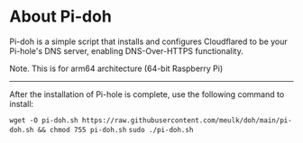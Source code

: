 # About Pi-doh 

Pi-doh is a simple script that installs and configures Cloudflared to be your Pi-hole's DNS server, enabling DNS-Over-HTTPS functionality.

Note. This is for arm64 architecture (64-bit Raspberry Pi)
___
After the installation of Pi-hole is complete, use the following command to install:

`wget -O pi-doh.sh https://raw.githubusercontent.com/meulk/doh/main/pi-doh.sh && chmod 755 pi-doh.sh`
`sudo ./pi-doh.sh`

